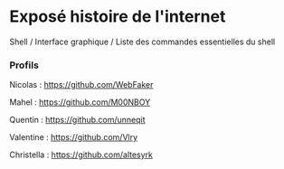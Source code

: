 # Exposé histoire de l'internet
Shell / Interface graphique / Liste des commandes essentielles du shell

### Profils

Nicolas : https://github.com/WebFaker

Mahel : https://github.com/M00NBOY

Quentin : https://github.com/unneqit

Valentine : https://github.com/Vlry

Christella : https://github.com/altesyrk
